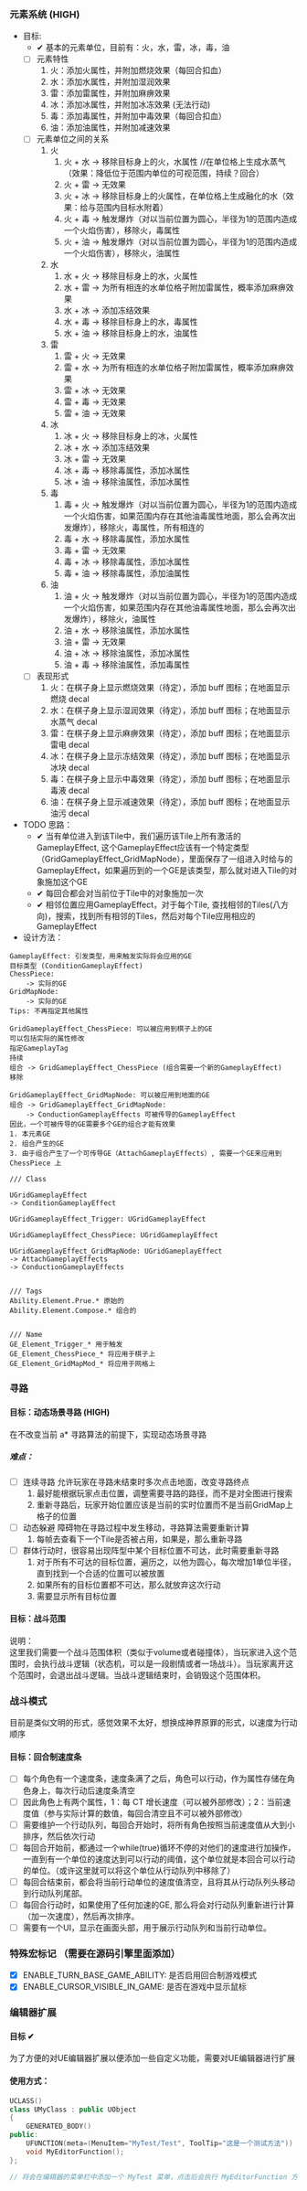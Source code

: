 ### 元素系统 (HIGH)  
- 目标:
  - &#10004; 基本的元素单位，目前有：火，水，雷，冰，毒，油  
  - [ ] 元素特性
     1. 火：添加火属性，并附加燃烧效果（每回合扣血）
     2. 水：添加水属性，并附加湿润效果
     3. 雷：添加雷属性，并附加麻痹效果
     4. 冰：添加冰属性，并附加冰冻效果 (无法行动)
     5. 毒：添加毒属性，并附加中毒效果（每回合扣血）
     6. 油：添加油属性，并附加减速效果
  - [ ] 元素单位之间的关系
     1. 火
        1. 火 + 水 -> 移除目标身上的火，水属性 //在单位格上生成水蒸气（效果：降低位于范围内单位的可视范围，持续？回合）
        2. 火 + 雷 -> 无效果
        3. 火 + 冰 -> 移除目标身上的火属性，在单位格上生成融化的水（效果：给与范围内目标水附着）
        4. 火 + 毒 -> 触发爆炸（对以当前位置为圆心，半径为1的范围内造成一个火焰伤害），移除火，毒属性
        5. 火 + 油 -> 触发爆炸（对以当前位置为圆心，半径为1的范围内造成一个火焰伤害），移除火，油属性
     2. 水
        1. 水 + 火 -> 移除目标身上的水，火属性
        2. 水 + 雷 -> 为所有相连的水单位格子附加雷属性，概率添加麻痹效果
        3. 水 + 冰 -> 添加冻结效果
        4. 水 + 毒 -> 移除目标身上的水，毒属性
        5. 水 + 油 -> 移除目标身上的水，油属性
     3. 雷
        1. 雷 + 火 -> 无效果
        2. 雷 + 水 -> 为所有相连的水单位格子附加雷属性，概率添加麻痹效果
        3. 雷 + 冰 -> 无效果
        4. 雷 + 毒 -> 无效果
        5. 雷 + 油 -> 无效果
     4. 冰
        1. 冰 + 火 -> 移除目标身上的冰，火属性
        2. 冰 + 水 -> 添加冻结效果
        3. 冰 + 雷 -> 无效果
        4. 冰 + 毒 -> 移除毒属性，添加冰属性
        5. 冰 + 油 -> 移除油属性，添加冰属性
     5. 毒
        1. 毒 + 火 -> 触发爆炸（对以当前位置为圆心，半径为1的范围内造成一个火焰伤害，如果范围内存在其他油毒属性地面，那么会再次出发爆炸），移除火，毒属性，所有相连的
        2. 毒 + 水 -> 移除毒属性，添加水属性
        3. 毒 + 雷 -> 无效果
        4. 毒 + 冰 -> 移除毒属性，添加冰属性
        5. 毒 + 油 -> 移除毒属性，添加油属性
     6. 油
        1. 油 + 火 -> 触发爆炸（对以当前位置为圆心，半径为1的范围内造成一个火焰伤害，如果范围内存在其他油毒属性地面，那么会再次出发爆炸），移除火，油属性
        2. 油 + 水 -> 移除油属性，添加水属性
        3. 油 + 雷 -> 无效果
        4. 油 + 冰 -> 移除油属性，添加冰属性
        5. 油 + 毒 -> 移除油属性，添加毒属性
  - [ ] 表现形式
     1. 火：在棋子身上显示燃烧效果（待定），添加 buff 图标；在地面显示燃烧 decal
     2. 水：在棋子身上显示湿润效果（待定），添加 buff 图标；在地面显示水蒸气 decal
     3. 雷：在棋子身上显示麻痹效果（待定），添加 buff 图标；在地面显示雷电 decal
     4. 冰：在棋子身上显示冻结效果（待定），添加 buff 图标；在地面显示冰块 decal
     5. 毒：在棋子身上显示中毒效果（待定），添加 buff 图标；在地面显示毒液 decal
     6. 油：在棋子身上显示减速效果（待定），添加 buff 图标；在地面显示油污 decal
- TODO
  思路：
  - &#10004; 当有单位进入到该Tile中，我们遍历该Tile上所有激活的GameplayEffect, 这个GameplayEffect应该有一个特定类型（GridGameplayEffect_GridMapNode），里面保存了一组进入时给与的GameplayEffect，如果遍历到的一个GE是该类型，那么就对进入Tile的对象施加这个GE
  - &#10004; 每回合都会对当前位于Tile中的对象施加一次
  - &#10004; 相邻位置应用GameplayEffect，对于每个Tile, 查找相邻的Tiles(八方向)，搜索，找到所有相邻的Tiles，然后对每个Tile应用相应的GameplayEffect
- 设计方法：
```
GameplayEffect: 引发类型，用来触发实际将会应用的GE
目标类型 (ConditionGameplayEffect)
ChessPiece:
	-> 实际的GE
GridMapNode:
	-> 实际的GE
Tips: 不再指定其他属性

GridGameplayEffect_ChessPiece: 可以被应用到棋子上的GE
可以包括实际的属性修改
指定GameplayTag
持续
组合 -> GridGameplayEffect_ChessPiece (组合需要一个新的GameplayEffect)
移除

GridGameplayEffect_GridMapNode: 可以被应用到地面的GE
组合 -> GridGameplayEffect_GridMapNode: 
	-> ConductionGameplayEffects 可被传导的GameplayEffect
因此，一个可被传导的GE需要多个GE的组合才能有效果
1. 本元素GE
2. 组合产生的GE
3. 由于组合产生了一个可传导GE（AttachGameplayEffects）, 需要一个GE来应用到 ChessPiece 上

/// Class

UGridGameplayEffect
-> ConditionGameplayEffect

UGridGameplayEffect_Trigger: UGridGameplayEffect

UGridGameplayEffect_ChessPiece: UGridGameplayEffect

UGridGameplayEffect_GridMapNode: UGridGameplayEffect
-> AttachGameplayEffects
-> ConductionGameplayEffects


/// Tags
Ability.Element.Prue.* 原始的
Ability.Element.Compose.* 组合的


/// Name
GE_Element_Trigger_* 用于触发
GE_Element_ChessPiece_* 将应用于棋子上
GE_Element_GridMapMod_* 将应用于网格上
```

### 寻路

#### 目标：动态场景寻路 (HIGH)
在不改变当前 a* 寻路算法的前提下，实现动态场景寻路
##### 难点：
- [ ] 连续寻路 允许玩家在寻路未结束时多次点击地面，改变寻路终点
   1. 最好能根据玩家点击位置，调整需要寻路的路径，而不是对全图进行搜索
   2. 重新寻路后，玩家开始位置应该是当前的实时位置而不是当前GridMap上格子的位置
- [ ] 动态躲避 障碍物在寻路过程中发生移动，寻路算法需要重新计算     
   1. 每帧去查看下一个Tile是否被占用，如果是，那么重新寻路
- [ ] 群体行动时，很容易出现阵型中某个目标位置不可达，此时需要重新寻路
   1. 对于所有不可达的目标位置，遍历之，以他为圆心，每次增加1单位半径，直到找到一个合适的位置可以被放置
   2. 如果所有的目标位置都不可达，那么就放弃这次行动
   3. 需要显示所有目标位置

#### 目标：战斗范围
说明：  
这里我们需要一个战斗范围体积（类似于volume或者碰撞体），当玩家进入这个范围时，会执行战斗逻辑（状态机，可以是一段剧情或者一场战斗）。当玩家离开这个范围时，会退出战斗逻辑。当战斗逻辑结束时，会销毁这个范围体积。

### 战斗模式
目前是类似文明的形式，感觉效果不太好，想换成神界原罪的形式，以速度为行动顺序
#### 目标：回合制速度条
- [ ] 每个角色有一个速度条，速度条满了之后，角色可以行动，作为属性存储在角色身上，每次行动后速度条清空
- [ ] 因此角色上有两个属性，1：每 CT 增长速度（可以被外部修改）；2：当前速度值（参与实际计算的数值，每回合清空且不可以被外部修改）
- [ ] 需要维护一个行动队列，每回合开始时，将所有角色按照当前速度值从大到小排序，然后依次行动
- [ ] 每回合开始前，都通过一个while(true)循环不停的对他们的速度进行加操作，一直到有一个单位的速度达到可以行动的阈值，这个单位就是本回合可以行动的单位。（或许这里就可以将这个单位从行动队列中移除了）
- [ ] 每回合结束前，都会将当前行动单位的速度值清空，且将其从行动队列头移动到行动队列尾部。
- [ ] 每回合行动时，如果使用了任何加速的GE, 那么将会对行动队列重新进行计算（加一次速度），然后再次排序。
- [ ] 需要有一个UI，显示在画面头部，用于展示行动队列和当前行动单位。

### 特殊宏标记 （需要在源码引擎里面添加）
- [x] ENABLE_TURN_BASE_GAME_ABILITY: 是否启用回合制游戏模式
- [x] ENABLE_CURSOR_VISIBLE_IN_GAME: 是否在游戏中显示鼠标

### 编辑器扩展
#### 目标 &#10004;
为了方便的对UE编辑器扩展以便添加一些自定义功能，需要对UE编辑器进行扩展 
#### 使用方式：
```c++
UCLASS()
class UMyClass : public UObject
{
    GENERATED_BODY()
public:
    UFUNCTION(meta=(MenuItem="MyTest/Test", ToolTip="这是一个测试方法"))
    void MyEditorFunction();
};

// 将会在编辑器的菜单栏中添加一个 MyTest 菜单，点击后会执行 MyEditorFunction 方法
```
    




    
